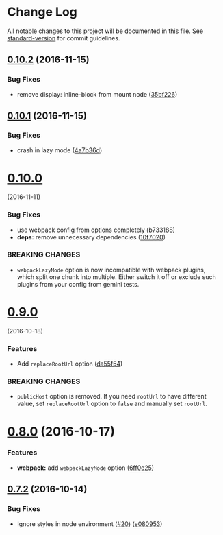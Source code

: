 # Change Log

All notable changes to this project will be documented in this file. See [standard-version](https://github.com/conventional-changelog/standard-version) for commit guidelines.

<a name="0.10.2"></a>
## [0.10.2](https://github.com/researchgate/gemini-react/compare/v0.10.1...v0.10.2) (2016-11-15)


### Bug Fixes

* remove display: inline-block from mount node ([35bf226](https://github.com/researchgate/gemini-react/commit/35bf226))



<a name="0.10.1"></a>
## [0.10.1](https://github.com/researchgate/gemini-react/compare/v0.10.0...v0.10.1) (2016-11-15)


### Bug Fixes

* crash in lazy mode ([4a7b36d](https://github.com/researchgate/gemini-react/commit/4a7b36d))



<a name="0.10.0"></a>
# [0.10.0](https://github.com/researchgate/gemini-react/compare/v0.9.0...v0.10.0)
(2016-11-11)


### Bug Fixes

* use webpack config from options completely ([b733188](https://github.com/researchgate/gemini-react/commit/b733188))
* **deps:** remove unnecessary dependencies ([10f7020](https://github.com/researchgate/gemini-react/commit/10f7020))


### BREAKING CHANGES

* `webpackLazyMode` option is now incompatible with webpack plugins,
which split one chunk into multiple. Either switch it off or exclude
such plugins from your config from gemini tests.



<a name="0.9.0"></a>
# [0.9.0](https://github.com/researchgate/gemini-react/compare/v0.8.0...v0.9.0)
(2016-10-18)


### Features

* Add `replaceRootUrl` option ([da55f54](https://github.com/researchgate/gemini-react/commit/da55f54))


### BREAKING CHANGES

* `publicHost` option is removed. If you need `rootUrl`
to have different value, set `replaceRootUrl` option to `false` and
manually set `rootUrl`.



<a name="0.8.0"></a>
# [0.8.0](https://github.com/researchgate/gemini-react/compare/v0.7.2...v0.8.0) (2016-10-17)


### Features

* **webpack:** add `webpackLazyMode` option ([6ff0e25](https://github.com/researchgate/gemini-react/commit/6ff0e25))



<a name="0.7.2"></a>
## [0.7.2](https://github.com/researchgate/gemini-react/compare/v0.7.1...v0.7.2) (2016-10-14)


### Bug Fixes

* Ignore styles in node environment ([#20](https://github.com/researchgate/gemini-react/issues/20)) ([e080953](https://github.com/researchgate/gemini-react/commit/e080953))
